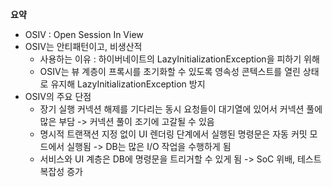 **요약**
- OSIV : Open Session In View
- OSIV는 안티패턴이고, 비생산적
  - 사용하는 이유 : 하이버네이트의 LazyInitializationException을 피하기 위해
  - OSIV는 뷰 계층이 프록시를 초기화할 수 있도록 영속성 콘텍스트를 열린 상태로 유지해 LazyInitializationException 방지
- OSIV의 주요 단점
  - 장기 실행 커넥션 해제를 기다리는 동시 요청들이 대기열에 있어서 커넥션 풀에 많은 부담 -> 커넥션 풀이 조기에 고갈될 수 있음
  - 명시적 트랜잭션 지정 없이 UI 렌더링 단계에서 실행된 명령문은 자동 커밋 모드에서 실행됨 -> DB는 많은 I/O 작업을 수행하게 됨
  - 서비스와 UI 계층은 DB에 명령문을 트리거할 수 있게 됨 -> SoC 위배, 테스트 복잡성 증가

